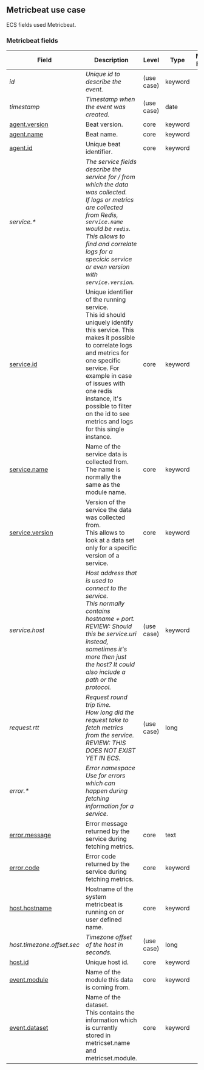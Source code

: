 ## Metricbeat use case

ECS fields used Metricbeat.

### <a name="metricbeat"></a> Metricbeat fields


| Field  | Description  | Level  | Type  | Multi Field  | Example  |
|---|---|---|---|---|---|
| <a name="id"></a>*id* | *Unique id to describe the event.* | (use case) | keyword |  | `8a4f500d` |
| <a name="timestamp"></a>*timestamp* | *Timestamp when the event was created.* | (use case) | date |  | `2016-05-23T08:05:34.853Z` |
| [agent.version](https://github.com/elastic/ecs#agent.version)  | Beat version. | core | keyword |  | `6.0.0-rc2` |
| [agent.name](https://github.com/elastic/ecs#agent.name)  | Beat name. | core | keyword |  | `filebeat` |
| [agent.id](https://github.com/elastic/ecs#agent.id)  | Unique beat identifier. | core | keyword |  | `8a4f500d` |
| <a name="service.&ast;"></a>*service.&ast;* | *The service fields describe the service for / from which the data was collected.<br/>If logs or metrics are collected from Redis, `service.name` would be `redis`. This allows to find and correlate logs for a specicic service or even version with `service.version`.<br/>* |  |  |  |  |
| [service.id](https://github.com/elastic/ecs#service.id)  | Unique identifier of the running service.<br/>This id should uniquely identify this service. This makes it possible to correlate logs and metrics for one specific service. For example in case of issues with one redis instance, it's possible to filter on the id to see metrics and logs for this single instance. | core | keyword |  | `d37e5ebfe0ae6c4972dbe9f0174a1637bb8247f6` |
| [service.name](https://github.com/elastic/ecs#service.name)  | Name of the service data is collected from.<br/>The name is normally the same as the module name. | core | keyword |  | `elasticsearch` |
| [service.version](https://github.com/elastic/ecs#service.version)  | Version of the service the data was collected from.<br/>This allows to look at a data set only for a specific version of a service. | core | keyword |  | `3.2.4` |
| <a name="service.host"></a>*service.host* | *Host address that is used to connect to the service.<br/>This normally contains hostname + port.<br/>REVIEW: Should this be service.uri instead, sometimes it's more then just the host? It could also include a path or the protocol.* | (use case) | keyword |  | `elasticsearch:9200` |
| <a name="request.rtt"></a>*request.rtt* | *Request round trip time.<br/>How long did the request take to fetch metrics from the service.<br/>REVIEW: THIS DOES NOT EXIST YET IN ECS.* | (use case) | long |  | `115` |
| <a name="error.&ast;"></a>*error.&ast;* | *Error namespace<br/>Use for errors which can happen during fetching information for a service.<br/>* |  |  |  |  |
| [error.message](https://github.com/elastic/ecs#error.message)  | Error message returned by the service during fetching metrics. | core | text |  |  |
| [error.code](https://github.com/elastic/ecs#error.code)  | Error code returned by the service during fetching metrics. | core | keyword |  |  |
| [host.hostname](https://github.com/elastic/ecs#host.hostname)  | Hostname of the system metricbeat is running on or user defined name. | core | keyword |  |  |
| <a name="host.timezone.offset.sec"></a>*host.timezone.offset.sec* | *Timezone offset of the host in seconds.* | (use case) | long |  |  |
| [host.id](https://github.com/elastic/ecs#host.id)  | Unique host id. | core | keyword |  |  |
| [event.module](https://github.com/elastic/ecs#event.module)  | Name of the module this data is coming from. | core | keyword |  | `mysql` |
| [event.dataset](https://github.com/elastic/ecs#event.dataset)  | Name of the dataset.<br/>This contains the information which is currently stored in metricset.name and metricset.module. | core | keyword |  | `stats` |



